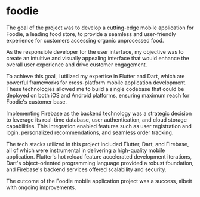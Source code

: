 # foodie
The goal of the project was to develop a cutting-edge mobile application for Foodie, a leading food store, to provide a seamless and user-friendly experience for customers accessing organic unprocessed food.  

As the responsible developer for the user interface, my objective was to create an intuitive and visually appealing interface that would enhance the overall user experience and drive customer engagement.  

To achieve this goal, I utilized my expertise in Flutter and Dart, which are powerful frameworks for cross-platform mobile application development. These technologies allowed me to build a single codebase that could be deployed on both iOS and Android platforms, ensuring maximum reach for Foodie's customer base.  

Implementing Firebase as the backend technology was a strategic decision to leverage its real-time database, user authentication, and cloud storage capabilities. This integration enabled features such as user registration and login, personalized recommendations, and seamless order tracking.  

The tech stacks utilized in this project included Flutter, Dart, and Firebase, all of which were instrumental in delivering a high-quality mobile application. Flutter's hot reload feature accelerated development iterations, Dart's object-oriented programming language provided a robust foundation, and Firebase's backend services offered scalability and security.  

The outcome of the Foodie mobile application project was a success, albeit with ongoing improvements.
